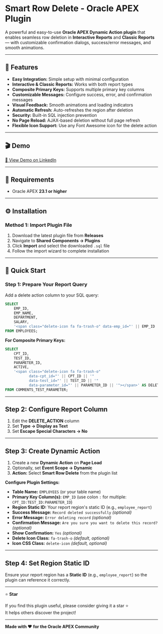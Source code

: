 # **Smart Row Delete - Oracle APEX Plugin**

A powerful and easy-to-use **Oracle APEX Dynamic Action plugin** that enables seamless row deletion in **Interactive Reports** and **Classic Reports** — with customizable confirmation dialogs, success/error messages, and smooth animations.

---

## 🚀 **Features**

- **Easy Integration:** Simple setup with minimal configuration  
- **Interactive & Classic Reports:** Works with both report types  
- **Composite Primary Keys:** Supports multiple primary key columns  
- **Customizable Messages:** Configure success, error, and confirmation messages  
- **Visual Feedback:** Smooth animations and loading indicators  
- **Automatic Refresh:** Auto-refreshes the region after deletion  
- **Security:** Built-in SQL injection prevention  
- **No Page Reload:** AJAX-based deletion without full page refresh  
- **Flexible Icon Support:** Use any Font Awesome icon for the delete action  

---

## 🎬 **Demo**

[🔗 View Demo on LinkedIn](https://www.linkedin.com/posts/muhammad-sajid-0590a5120_oracleapex-lowcode-plugindevelopment-activity-7382403775245991936-9-X2?utm_source=share&utm_medium=member_desktop&rcm=ACoAAB3pzAUBkctXn1sXWVI2RXIA7A_YlmUTxco)

---

## 🧩 **Requirements**

- Oracle APEX **23.1 or higher**

---

## ⚙️ **Installation**

### **Method 1: Import Plugin File**

1. Download the latest plugin file from **Releases**  
2. Navigate to **Shared Components → Plugins**  
3. Click **Import** and select the downloaded `.sql` file  
4. Follow the import wizard to complete installation  

---

## 🏁 **Quick Start**

### **Step 1: Prepare Your Report Query**

Add a delete action column to your SQL query:

```sql
SELECT   
    EMP_ID,  
    EMP_NAME,  
    DEPARTMENT,  
    SALARY,  
    '<span class="delete-icon fa fa-trash-o" data-emp_id="' || EMP_ID || '"></span>' AS DELETE_ACTION  
FROM EMPLOYEES;
```

**For Composite Primary Keys:**

```sql
SELECT   
    CPT_ID,  
    TEST_ID,  
    PARAMETER_ID,  
    ACTIVE,  
    '<span class="delete-icon fa fa-trash-o"   
           data-cpt_id="' || CPT_ID || '"   
           data-test_id="' || TEST_ID || '"   
           data-parameter_id="' || PARAMETER_ID || '"></span>' AS DELETE_ACTION  
FROM COMMENTS_TEST_PARAMETER;
```

---

## **Step 2: Configure Report Column**

1. Edit the **DELETE_ACTION** column  
2. Set **Type → Display as Text**  
3. Set **Escape Special Characters → No**  

---

## **Step 3: Create Dynamic Action**

1. Create a new **Dynamic Action** on **Page Load**  
2. Optionally, set **Event Scope → Dynamic**  
3. **Action:** Select **Smart Row Delete** from the plugin list  

**Configure Plugin Settings:**

- **Table Name:** `EMPLOYEES` (or your table name)  
- **Primary Key Column(s):** `EMP_ID` (use colon `:` for multiple: `CPT_ID:TEST_ID:PARAMETER_ID`)  
- **Region Static ID:** Your report region's static ID (e.g., `employee_report`)  
- **Success Message:** `Record deleted successfully` *(optional)*  
- **Error Message:** `Error deleting record` *(optional)*  
- **Confirmation Message:** `Are you sure you want to delete this record?` *(optional)*  
- **Show Confirmation:** `Yes` *(optional)*  
- **Delete Icon Class:** `fa-trash-o` *(default, optional)*  
- **Icon CSS Class:** `delete-icon` *(default, optional)*  

---

## **Step 4: Set Region Static ID**

Ensure your report region has a **Static ID** (e.g., `employee_report`) so the plugin can reference it correctly.

---

⭐ **Star**

If you find this plugin useful, please consider giving it a star ⭐  
It helps others discover the project!

---

**Made with ❤️ for the Oracle APEX Community**
